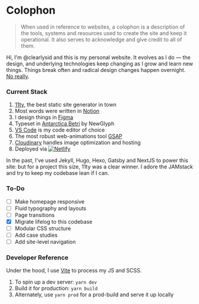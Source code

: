 # Colophon

> When used in reference to websites, a colophon is a description of the tools, systems and resources used to create the site and keep it operational. It also serves to acknowledge and give credit to all of them.

Hi, I'm @clearlysid and this is my personal website. It evolves as I do — the design, and underlying technologies keep changing as I grow and learn new things. Things break often and radical design changes happen overnight. [No really](https://twitter.com/clearlysid/status/1394198294193086465?s=20).

### Current Stack

1. [11ty](https://www.11ty.dev/), the best static site generator in town
2. Most words were written in [Notion](https://www.notion.so/)
3. I design things in [Figma](https://www.figma.com/)
4. Typeset in [Antarctica Betri](https://beta.newglyph.com/classic-collection/#font-antarctica) by NewGlyph
5. [VS Code](https://code.visualstudio.com/) is my code editor of choice
6. The most robust web-animations tool [GSAP](https://greensock.com/gsap/)
7. [Cloudinary](https://cloudinary.com/) handles image optimization and hosting
8. Deployed via [![Netlify](https://api.netlify.com/api/v1/badges/4fc3be70-90bc-44a2-80f0-8deebc83575a/deploy-status)](https://app.netlify.com/sites/sidds/deploys)

In the past, I've used Jekyll, Hugo, Hexo, Gatsby and NextJS to power this site: but for a project this size, 11ty was a clear winner. I adore the JAMstack and try to keep my codebase lean if I can.

### To-Do

-   [ ] Make homepage responsive
-   [ ] Fluid typography and layouts
-   [ ] Page transitions
-   [x] Migrate lifelog to this codebase
-   [ ] Modular CSS structure
-   [ ] Add case studies
-   [ ] Add site-level navigation

### Developer Reference

Under the hood, I use [Vite](https://vitejs.dev/) to process my JS and SCSS.

1. To spin up a dev server: `yarn dev`
2. Build it for production: `yarn build`
3. Alternately, use `yarn prod` for a prod-build and serve it up locally

